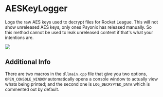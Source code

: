 # AESKeyLogger
Logs the raw AES keys used to decrypt files for Rocket League. This will not show unreleased AES keys, only ones Psyonix has released manually. So this method cannot be used to leak unreleased content if that's what your intentions are.

![](https://imgur.com/a/HUERZ2i)

## Additional Info

There are two macros in the `dllmain.cpp` file that give you two options, `OPEN_CONSOLE_WINDOW` automatically opens a console window to actually view whats being printed; and the second one is `LOG_DECRYPTED_DATA` which is commented out by default.
